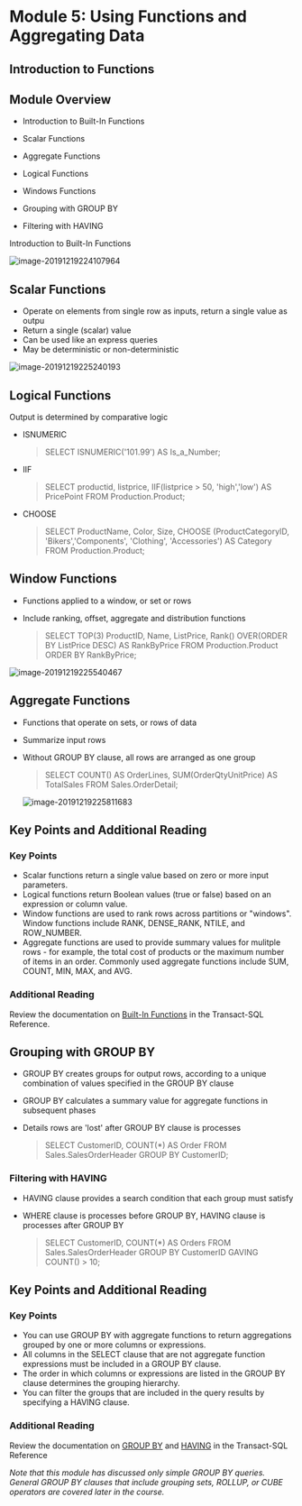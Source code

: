 # Module 5: Using Functions and Aggregating Data



## Introduction to Functions

## Module Overview

- Introduction to Built-In Functions

- Scalar Functions 
- Aggregate Functions
- Logical Functions
- Windows Functions
- Grouping with GROUP BY 
- Filtering with HAVING

Introduction to Built-In Functions

![image-20191219224107964](C:\Users\piotr\AppData\Roaming\Typora\typora-user-images\image-20191219224107964.png)

## Scalar Functions

- Operate on elements from single row as inputs, return a single value as outpu
- Return a single (scalar) value
- Can be used like an express queries
- May be deterministic or non-deterministic

![image-20191219225240193](C:\Users\piotr\AppData\Roaming\Typora\typora-user-images\image-20191219225240193.png)



## Logical Functions

Output is determined by comparative logic

- ISNUMERIC

  > SELECT ISNUMERIC('101.99') AS Is_a_Number;

- IIF

  > SELECT productid, listprice, IIF(listprice > 50, 'high','low') AS PricePoint FROM Production.Product;

- CHOOSE

  > SELECT ProductName, Color, Size,
  > 	CHOOSE (ProductCategoryID, 'Bikers','Components', 'Clothing', 'Accessories') AS Category
  > FROM Production.Product;

## Window Functions

- Functions applied to a window, or set or rows

- Include ranking, offset, aggregate and distribution functions

  > SELECT TOP(3) ProductID, Name, ListPrice, Rank() OVER(ORDER BY ListPrice DESC) AS RankByPrice
  > FROM Production.Product
  > ORDER BY RankByPrice; 

![image-20191219225540467](C:\Users\piotr\AppData\Roaming\Typora\typora-user-images\image-20191219225540467.png)

## Aggregate Functions

- Functions that operate on sets, or rows of data

- Summarize input rows

- Without GROUP BY clause, all rows are arranged as one group

  > SELECT COUNT() AS OrderLines, SUM(OrderQtyUnitPrice) AS TotalSales
  > FROM Sales.OrderDetail;

  ![image-20191219225811683](C:\Users\piotr\AppData\Roaming\Typora\typora-user-images\image-20191219225811683.png)

## Key Points and Additional Reading

### Key Points

- Scalar functions return a single value based on zero or more input parameters.
- Logical functions return Boolean values (true or false) based on an expression or column value.
- Window functions are used to rank rows across partitions or "windows". Window functions include RANK, DENSE_RANK, NTILE, and ROW_NUMBER.
- Aggregate functions are used to provide summary values for mulitple rows - for example, the total cost of products or the maximum number of items in an order. Commonly used aggregate functions include SUM, COUNT, MIN, MAX, and AVG.

### Additional Reading

Review the documentation on [Built-In Functions](https://msdn.microsoft.com/en-us/library/ms174318.aspx) in the Transact-SQL Reference.

## Grouping with GROUP BY

- GROUP BY creates groups for output rows, according to a unique combination of values specified in the GROUP BY clause

- GROUP BY calculates a summary value for aggregate functions in subsequent phases

- Details rows are 'lost' after GROUP BY clause is processes

  > SELECT CustomerID, COUNT(*) AS Order
  > FROM Sales.SalesOrderHeader
  > GROUP BY CustomerID;

### Filtering with HAVING

- HAVING clause provides a search condition that each group must satisfy

- WHERE clause is processes before GROUP BY, HAVING clause is processes after GROUP BY

  > SELECT CustomerID, COUNT(*) AS Orders 
  > FROM Sales.SalesOrderHeader
  > GROUP BY CustomerID
  > GAVING COUNT() > 10;

## Key Points and Additional Reading

### Key Points

- You can use GROUP BY with aggregate functions to return aggregations grouped by one or more columns or expressions.
- All columns in the SELECT clause that are not aggregate function expressions must be included in a GROUP BY clause.
- The order in which columns or expressions are listed in the GROUP BY clause determines the grouping hierarchy.
- You can filter the groups that are included in the query results by specifying a HAVING clause.

### Additional Reading

Review the documentation on [GROUP BY](https://msdn.microsoft.com/en-us/library/ms177673.aspx) and [HAVING](https://msdn.microsoft.com/en-us/library/ms180199.aspx) in the Transact-SQL Reference

*Note that this module has discussed only simple GROUP BY queries. General GROUP BY clauses that include grouping sets, ROLLUP, or CUBE operators are covered later in the course.*

